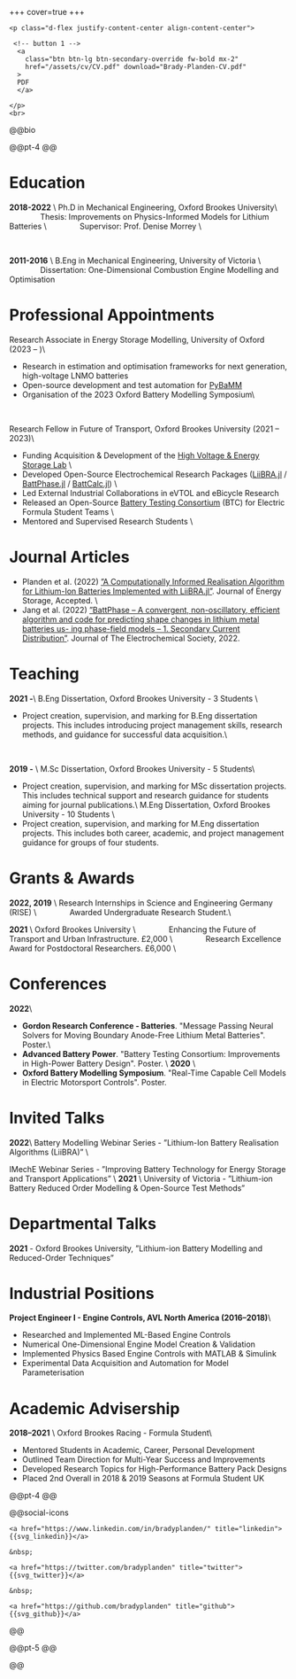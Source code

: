 +++
cover=true
+++

~~~
<p class="d-flex justify-content-center align-content-center">

 <!-- button 1 -->
  <a
    class="btn btn-lg btn-secondary-override fw-bold mx-2"
    href="/assets/cv/CV.pdf" download="Brady-Planden-CV.pdf"
  >
  PDF
  </a>
  
</p>
<br>
~~~

@@bio

@@pt-4 @@


# Education
**2018-2022** \\
Ph.D in Mechanical Engineering, Oxford Brookes University\\
&emsp;&emsp;&emsp;&emsp;Thesis: Improvements on Physics-Informed Models for Lithium Batteries \\
&emsp;&emsp;&emsp;&emsp;Supervisor: Prof. Denise Morrey \\

&nbsp;

**2011-2016** \\
B.Eng in Mechanical Engineering, University of Victoria  \\
&emsp;&emsp;&emsp;&emsp;Dissertation: One-Dimensional Combustion Engine Modelling and Optimisation

# Professional Appointments
Research Associate in Energy Storage Modelling, University of Oxford (2023 – )\\
* Research in estimation and optimisation frameworks for next generation, high-voltage LNMO batteries
* Open-source development and test automation for [PyBaMM](https://pybamm.org/)
* Organisation of the 2023 Oxford Battery Modelling Symposium\\

&nbsp;

Research Fellow in Future of Transport, Oxford Brookes University (2021 – 2023)\\

* Funding Acquisition & Development of the [High Voltage & Energy Storage Lab](https://hves.brookes.ac.uk/) \\
* Developed Open-Source Electrochemical Research Packages ([LiiBRA.jl](https://github.com/BradyPlanden/LiiBRA.jl) / [BattPhase.jl](https://github.com/BradyPlanden/BattPhase.jl) / [BattCalc.jl](https://github.com/BradyPlanden/BattCalc.jl)) \\
* Led External Industrial Collaborations in eVTOL and eBicycle Research
* Released an Open-Source [Battery Testing Consortium](https://github.com/HVES-Battery-Testing-Consortium) (BTC) for Electric Formula Student Teams \\
* Mentored and Supervised Research Students \\

# Journal Articles

* Planden et al. (2022) [”A Computationally Informed Realisation Algorithm for Lithium-Ion Batteries Implemented with LiiBRA.jl”](https://arxiv.org/abs/2203.17105). Journal of Energy Storage, Accepted. \\
* Jang et al. (2022) [”BattPhase – A convergent, non-oscillatory, efficient algorithm and code for predicting shape changes in lithium metal batteries us- ing phase-field models – 1. Secondary Current Distribution”](https://iopscience.iop.org/article/10.1149/1945-7111/ac86a7). Journal of The Electrochemical Society, 2022.



# Teaching
**2021 -**\\
 B.Eng Dissertation, Oxford Brookes University - 3 Students \\ 
* Project creation, supervision, and marking for B.Eng dissertation projects. This includes introducing project management skills, research methods, and guidance for successful data acquisition.\\

&nbsp;

**2019 -** \\
M.Sc Dissertation, Oxford Brookes University - 5 Students\\
* Project creation, supervision, and marking for MSc dissertation projects. This includes technical support and research guidance for students aiming for journal publications.\\
M.Eng Dissertation, Oxford Brookes University - 10 Students \\ 
* Project creation, supervision, and marking for M.Eng dissertation projects. This includes both career, academic, and project management guidance for groups of four students.


# Grants & Awards
**2022, 2019** \\ 
Research Internships in Science and Engineering Germany (RISE) \\
&emsp;&emsp;&emsp;&emsp;Awarded Undergraduate Research Student.\\

**2021** \\
Oxford Brookes University \\
&emsp;&emsp;&emsp;&emsp;Enhancing the Future of Transport and Urban Infrastructure. £2,000 \\
&emsp;&emsp;&emsp;&emsp;Research Excellence Award for Postdoctoral Researchers. £6,000 \\


# Conferences
**2022**\\
* **Gordon Research Conference - Batteries**. "Message Passing Neural Solvers for Moving Boundary Anode-Free Lithium Metal Batteries". Poster.\\
* **Advanced Battery Power**. "Battery Testing Consortium: Improvements in High-Power Battery Design". Poster. \\
**2020** \\ 
* **Oxford Battery Modelling Symposium**. "Real-Time Capable Cell Models in Electric Motorsport Controls". Poster.


# Invited Talks
**2022**\\
Battery Modelling Webinar Series - ”Lithium-Ion Battery Realisation Algorithms (LiiBRA)” \\

IMechE Webinar Series - ”Improving Battery Technology for Energy Storage and Transport Applications” \\
**2021** \\
University of Victoria - ”Lithium-ion Battery Reduced Order Modelling & Open-Source Test Methods”

# Departmental Talks
**2021** - Oxford Brookes University,
”Lithium-ion Battery Modelling and Reduced-Order Techniques”

# Industrial Positions
**Project Engineer I - Engine Controls, AVL North America (2016–2018)**\\
* Researched and Implemented ML-Based Engine Controls
* Numerical One-Dimensional Engine Model Creation & Validation
* Implemented Physics Based Engine Controls with MATLAB & Simulink
* Experimental Data Acquisition and Automation for Model Parameterisation

# Academic Advisership
**2018–2021** \\
Oxford Brookes Racing - Formula Student\\
* Mentored Students in Academic, Career, Personal Development
* Outlined Team Direction for Multi-Year Success and Improvements
* Developed Research Topics for High-Performance Battery Pack Designs 
* Placed 2nd Overall in 2018 & 2019 Seasons at Formula Student UK



<!-- ## License

The content of this website is under the permissive [creative commons 4.0](https://creativecommons.org/licenses/by/4.0/legalcode) license.
The code snippets can all be considered to be under the [MIT License](https://opensource.org/licenses/MIT).
If you find something useful on this site, drop me a line, it will encourage me to keep writing!

-->

@@pt-4 @@

@@social-icons
~~~
<a href="https://www.linkedin.com/in/bradyplanden/" title="linkedin">{{svg_linkedin}}</a>

&nbsp;

<a href="https://twitter.com/bradyplanden" title="twitter">{{svg_twitter}}</a>

&nbsp;

<a href="https://github.com/bradyplanden" title="github">{{svg_github}}</a>
~~~
@@

@@pt-5 @@

@@ <!-- end of bio div -->
